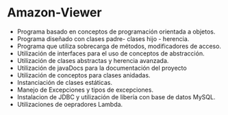 # Amazon-Viewer

* Programa basado en conceptos de programación orientada a objetos.
* Programa diseñado con clases padre- clases hijo - herencia.
* Programa que utiliza sobrecarga de métodos, modificadores de acceso.
* Utilización de interfaces para el uso de conceptos de abstracción.
* Utilización de clases abstractas y herencia avanzada.
* Utilización de javaDocs para la documentación del proyecto
* Utilización de conceptos para clases anidadas.
* Instanciación de clases estáticas.
* Manejo de Excepciones y tipos de excepciones.
* Instalacion de JDBC y utilización de libería con base de datos MySQL.
* Utilizaciones de oepradores Lambda.
